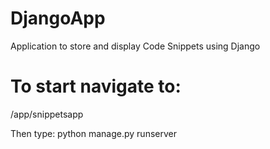 # DjangoApp
Application to store and display Code Snippets using Django

# To start navigate to:
/app/snippetsapp

Then type:
python manage.py runserver
